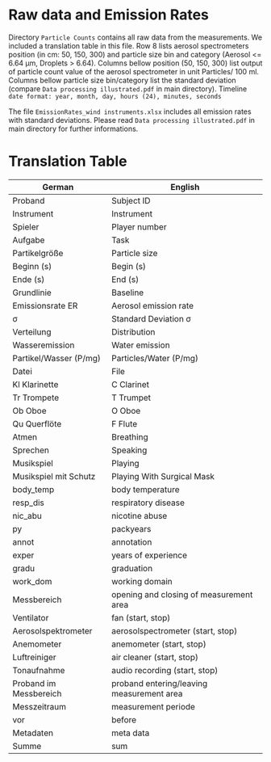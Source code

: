 # Raw data and Emission Rates
Directory `Particle Counts` contains all raw data from the measurements. We included a translation table in this file.
Row 8 lists aerosol spectrometers position (in cm: 50, 150, 300) and particle size bin and category (Aerosol <= 6.64 µm, Droplets > 6.64).
Columns bellow position (50, 150, 300) list output of particle count value of the aerosol spectrometer in unit Particles/ 100 ml. Columns bellow particle size bin/category list the standard deviation (compare `Data processing illustrated.pdf`  in main directory).
Timeline
 `date format: year, month, day, hours (24), minutes, seconds`
 

The file `EmissionRates_wind instruments.xlsx` includes all emission rates with standard deviations. Please read `Data processing illustrated.pdf` in main directory for further informations.


 # Translation Table
 | German | English | 
 | --- | --- | 
 | Proband | Subject ID |  
 | Instrument | Instrument | 
 | Spieler | Player number |   
 | Aufgabe | Task |  
 | Partikelgröße  | Particle size |  
 | Beginn (s) | Begin (s) | 
 | Ende (s) | End (s) | 
 | Grundlinie | Baseline |  
 | Emissionsrate ER | Aerosol emission rate |  
 | σ | Standard Deviation σ |  
 | Verteilung | Distribution |  
 | Wasseremission | Water emission |  
 | Partikel/Wasser (P/mg) | Particles/Water (P/mg) | 
 | Datei | File | 
 | Kl Klarinette | C Clarinet | 
 | Tr Trompete | T Trumpet | 
 | Ob Oboe | O Oboe | 
 | Qu Querflöte | F Flute | 
 | Atmen | Breathing |
 | Sprechen | Speaking | 
 | Musikspiel | Playing | 
 | Musikspiel mit Schutz | Playing With Surgical Mask | 
 | body_temp | body temperature | 
 | resp_dis | respiratory disease | 
 | nic_abu | nicotine abuse | 
 | py | packyears | 
 | annot | annotation | 
 | exper | years of experience | 
 | gradu | graduation | 
 | work_dom | working domain | 
 | Messbereich | opening and closing of measurement area | 
 | Ventilator | fan (start, stop) | 
 | Aerosolspektrometer | aerosolspectrometer  (start, stop) | 
 | Anemometer | anemometer  (start, stop) | 
 | Luftreiniger | air cleaner  (start, stop) | 
 | Tonaufnahme | audio recording  (start, stop) | 
 | Proband im Messbereich | proband entering/leaving measurement area | 
 | Messzeitraum | measurement periode | 
 | vor | before | 
 | Metadaten | meta data | 
 | Summe | sum |  


